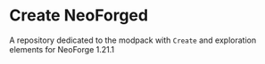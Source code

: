 # Create NeoForged
A repository dedicated to the modpack with `Create` and exploration elements for NeoForge 1.21.1
